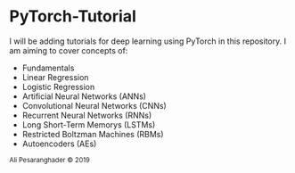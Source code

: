 # PyTorch-Tutorial
I will be adding tutorials for deep learning using PyTorch in this repository. I am aiming to cover concepts of:

* Fundamentals
* Linear Regression
* Logistic Regression
* Artificial Neural Networks (ANNs)
* Convolutional Neural Networks (CNNs)
* Recurrent Neural Networks (RNNs)
* Long Short-Term Memorys (LSTMs)
* Restricted Boltzman Machines (RBMs)
* Autoencoders (AEs)

<sub>Ali Pesaranghader © 2019</sub>
